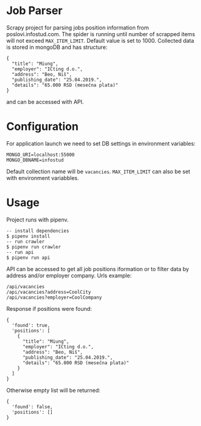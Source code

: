 # Job Parser

Scrapy project for parsing jobs position information from poslovi.infostud.com. The spider is running until number of scrapped items will not exceed `MAX_ITEM_LIMIT`. Default value is set to 1000.
Collected data is stored in mongoDB and has structure:
```
{
  "title": "Miung",
  "employer": "ICting d.o.",
  "address": "Beo, Niš",
  "publishing_date": "25.04.2019.",
  "details": "65.000 RSD (mesečna plata)"
}
```
and can be accessed with API. 

# Configuration
For application launch we need to set DB settings in environment variables:
```
MONGO_URI=localhost:55000
MONGO_DBNAME=infostud
```
Default collection name will be `vacancies`. `MAX_ITEM_LIMIT` can also be set with environment variabbles.

# Usage
Project runs with pipenv.
```
-- install dependencies
$ pipenv install
-- run crawler
$ pipenv run crawler
-- run api
$ pipenv run api
```
API can be accessed to get all job positions iformation or to filter data by address and/or employer company.
Urls example:
```
/api/vacancies
/api/vacancies?address=CoolCity
/api/vacancies?employer=CoolCompany
```
Response if positions were found:
```
{
  'found': true,
  'positions': [
    {
      "title": "Miung",
      "employer": "ICting d.o.",
      "address": "Beo, Niš",
      "publishing_date": "25.04.2019.",
      "details": "65.000 RSD (mesečna plata)"
    }
  ]
}
```
Otherwise empty list will be returned:
```
{
  'found': false,
  'positions': []
}
```
